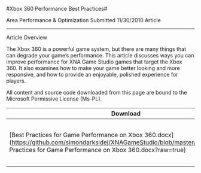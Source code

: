#Xbox 360 Performance Best Practices#

Area
Performance & Optimization
Submitted
11/30/2010
Article

---

Article Overview

The Xbox 360 is a powerful game system, but there are many things that can degrade your game’s performance. This article discusses ways you can improve performance for XNA Game Studio games that target the Xbox 360. It also examines how to make your game better looking and more responsive, and how to provide an enjoyable, polished experience for players.


All content and source code downloaded from this page are bound to the Microsoft Permissive License (Ms-PL).

Download | Size | Description
---|---|---|
[Best Practices for Game Performance on Xbox 360.docx](https://github.com/simondarksidej/XNAGameStudio/blob/master/Documents/Best Practices for Game Performance on Xbox 360.docx?raw=true) | 0.04MB | Best Practices for Game Performance on Xbox 360 Article.